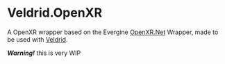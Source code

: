 # Veldrid.OpenXR
A OpenXR wrapper based on the Evergine [OpenXR.Net](https://github.com/EvergineTeam/OpenXR.NET) Wrapper, made to be used with [Veldrid](https://github.com/veldrid/veldrid).

___Warning!___ this is very WIP
